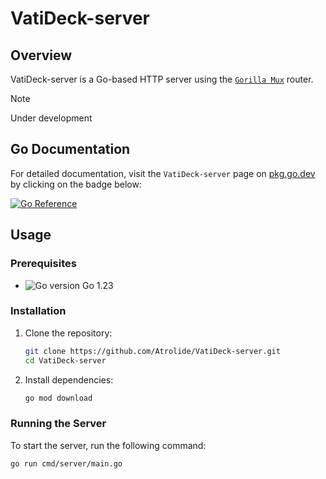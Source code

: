 # VatiDeck-server

## Overview

VatiDeck-server is a Go-based HTTP server using the [`Gorilla Mux`](https://github.com/gorilla/mux) router.

> [!NOTE]  
> Under development

## Go Documentation
For detailed documentation, visit the `VatiDeck-server` page on [pkg.go.dev](https://pkg.go.dev) by clicking on the badge below:

[![Go Reference](https://pkg.go.dev/badge/github.com/Atrolide/VatiDeck-server@master.svg)](https://pkg.go.dev/github.com/Atrolide/VatiDeck-server)

## Usage

### Prerequisites

- ![Go version](https://img.shields.io/badge/Go-1.23-blue) Go 1.23

### Installation

1. Clone the repository:

   ```sh
   git clone https://github.com/Atrolide/VatiDeck-server.git
   cd VatiDeck-server
   ```

2. Install dependencies:
   ```sh
   go mod download
   ```

### Running the Server

To start the server, run the following command:

```sh
go run cmd/server/main.go
```
